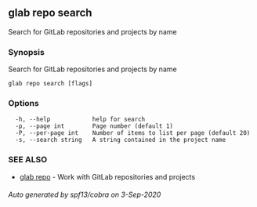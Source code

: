 ## glab repo search

Search for GitLab repositories and projects by name

### Synopsis

Search for GitLab repositories and projects by name

```
glab repo search [flags]
```

### Options

```
  -h, --help            help for search
  -p, --page int        Page number (default 1)
  -P, --per-page int    Number of items to list per page (default 20)
  -s, --search string   A string contained in the project name
```

### SEE ALSO

* [glab repo](glab_repo.md)	 - Work with GitLab repositories and projects

###### Auto generated by spf13/cobra on 3-Sep-2020
